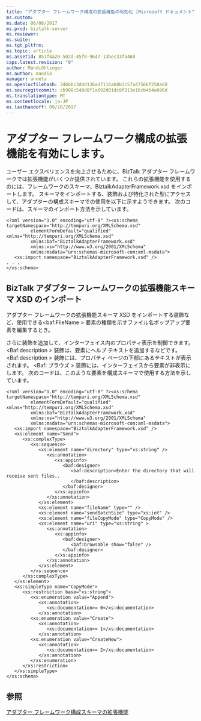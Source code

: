 ```yaml
---
title: "アダプター フレームワーク構成の拡張機能の有効化 |Microsoft ドキュメント"
ms.custom: 
ms.date: 06/08/2017
ms.prod: biztalk-server
ms.reviewer: 
ms.suite: 
ms.tgt_pltfrm: 
ms.topic: article
ms.assetid: 851f4a20-502d-45f8-9647-13bec33fa460
caps.latest.revision: "9"
author: MandiOhlinger
ms.author: mandia
manager: anneta
ms.openlocfilehash: 346bbc3d4d136ad7116a68b3c57a47566f258a68
ms.sourcegitcommit: cb908c540d8f1a692d01dc8f313e16cb4b4e696d
ms.translationtype: MT
ms.contentlocale: ja-JP
ms.lasthandoff: 09/20/2017
---
```

# <a name="enabling-adapter-framework-configuration-extensions"></a>アダプター フレームワーク構成の拡張機能を有効にします。
ユーザー エクスペリエンスを向上させるために、BizTalk アダプター フレームワークでは拡張機能がいくつか提供されています。 これらの拡張機能を使用するのには、フレームワークのスキーマ、BiztalkAdapterFramework.xsd をインポートします。 スキーマをインポートする、装飾および特化された型にアクセスして、アダプターの構成スキーマでの使用を以下に示すようできます。 次のコードは、スキーマのインポート方法を示しています。  
  
```  
<?xml version="1.0" encoding="utf-8" ?><xs:schema   targetNamespace="http://tempuri.org/XMLSchema.xsd"   
         elementFormDefault="qualified" xmlns="http://tempuri.org/XMLSchema.xsd"   
         xmlns:baf="BiztalkAdapterFramework.xsd"   
         xmlns:xs="http://www.w3.org/2001/XMLSchema"   
         xmlns:msdata="urn:schemas-microsoft-com:xml-msdata">  
   <xs:import namespace="BiztalkAdapterFramework.xsd" />  
. . .  
</xs:schema>  
```  
  
## <a name="importing-the-biztalk-adapter-framework-extensions-schema-xsd"></a>BizTalk アダプター フレームワークの拡張機能スキーマ XSD のインポート  
 アダプター フレームワークの拡張機能スキーマ XSD をインポートする装飾など、使用できる\<baf:FileName > 要素の種類を示すファイル名ポップアップ要素を編集するとき。  
  
 さらに装飾を追加して、インターフェイス内のプロパティ表示を制御できます。 \<Baf:description > 装飾は、要素にヘルプ テキストを追加するなどです。 \<Baf:description > 装飾には、プロパティ ページの下部にあるテキストが表示されます。 \<Baf: ブラウズ > 装飾には、インターフェイスから要素が非表示にします。 次のコードは、このような要素を構成スキーマで使用する方法を示しています。  
  
```  
<?xml version="1.0" encoding="utf-8" ?><xs:schema   targetNamespace="http://tempuri.org/XMLSchema.xsd"   
         elementFormDefault="qualified" xmlns="http://tempuri.org/XMLSchema.xsd"   
         xmlns:baf="BiztalkAdapterFramework.xsd"   
         xmlns:xs="http://www.w3.org/2001/XMLSchema"   
         xmlns:msdata="urn:schemas-microsoft-com:xml-msdata">  
   <xs:import namespace="BiztalkAdapterFramework.xsd" />  
   <xs:element name="Send">  
      <xs:complexType>  
         <xs:sequence>  
            <xs:element name="directory" type="xs:string" />  
               <xs:annotation>  
                  <xs:appinfo>  
                     <baf:designer>  
                        <baf:description>Enter the directory that will receive sent files..  
                        </baf:description>  
                     </baf:designer>  
                  </xs:appinfo>  
               </xs:annotation>  
            </xs:element>  
            <xs:element name="fileName" type="" />  
            <xs:element name="sendBatchSize" type="xs:int" />  
            <xs:element name="fileCopyMode" type="CopyMode" />  
            <xs:element name="uri" type="xs:string" >  
               <xs:annotation>  
                  <xs:appinfo>  
                     <baf:designer>  
                        <baf:browsable show="false" />  
                     </baf:designer>  
                  </xs:appinfo>  
               </xs:annotation>  
            </xs:element>  
         </xs:sequence>  
      </xs:complexType>  
   </xs:element>  
   <xs:simpleType name="CopyMode">  
      <xs:restriction base="xs:string">  
         <xs:enumeration value="Append">  
            <xs:annotation>  
               <xs:documentation>= 0</xs:documentation>  
            </xs:annotation>  
         <xs:enumeration value="Create">  
            <xs:annotation>  
               <xs:documentation>= 1</xs:documentation>  
            </xs:annotation>  
         <xs:enumeration value="CreateNew">  
            <xs:annotation>  
               <xs:documentation>= 2</xs:documentation>  
            </xs:annotation>  
         </xs:enumeration>  
      </xs:restriction>  
   </xs:simpleType>  
</xs:schema>  
```  
  
## <a name="see-also"></a>参照  
 [アダプター フレームワーク構成スキーマの拡張機能](../core/adapter-framework-configuration-schema-extensions.md)